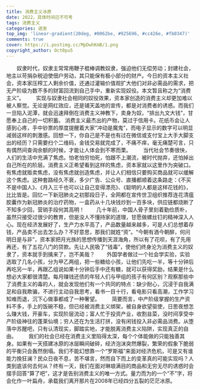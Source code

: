 ```yaml
---
title: 消费主义冰原
date: 2022，具体时间已不可考
tags: 消费主义
categories: 迸发
top_img: 'linear-gradient(20deg, #0062be, #925696, #cc426e, #fb0347)'
comments: true
cover: https://i.postimg.cc/MpDwhKmB/1.png
copyright_author: Oct0pu5
---
```


&ensp;&ensp;&ensp;&ensp;奴隶时代，奴隶主常常用鞭子棍棒调教奴隶，强迫他们无偿劳动；封建社会，地主以苛捐杂税迫使佃户劳动，其只能保有极小部分的财产。今日的资本主义社会，资本家压榨工人剩余价值，还通过灌输价值观扩大他们对非必需品的需求，把无产阶级为数不多的财富回流到自己手中，重新实现奴役。本文暂且称之为“消费主义”。
&ensp;&ensp;&ensp;&ensp;实现与奴隶社会相同的奴役效果，资本家创造的消费主义却更加难以被人察觉。无论是网红效应，还是铺天盖地的宣传，都是对消费者的诱惑。而我们一旦陷入泥潭，就会迅速拜倒在消费主义神教下，卖身为奴，“排出九文大钱”，甘愿奉上自己的一切积蓄。 消费主义最杰出的产物，莫过于信用卡。花纸币会让人感到心疼，手中钞票的厚度提醒着大家“冲动是魔鬼”，而电子显示的数字可以明显减弱这样的刺激感。回想一下，你自己是不是也有过在微信或支付宝上大手大脚支出的经历？只需要扫个二维码，金钱交易就完成了，不痛不痒，毫无痛楚可言，只有偶然间查询余额的时候，才能让人体会到不寒而栗。
&ensp;&ensp;&ensp;&ensp;当代社会节奏很快，人们的生活中充满了焦虑。怕老怕穷怕死，怕跟不上潮流，被时代抛弃，还怕掉出自己所在的阶层。消费主义正希望看到这样的焦虑，资本家就以这里作为突破口。有焦虑就贩卖焦虑，没有焦虑就创造焦虑，并让人们相信只要购买商品就可以缓解这个焦虑。这种套路经久不衰，多少广告、公众号、直播都顺着这条路走：《不买不是中国人》、《月入三千也可以让自己变得漂亮》、《聪明的人都是这样花钱的》，比比皆是。回忆一下新冠肺炎之初那段日子，全网都在宣传世卫组织推荐连花清瘟胶囊作为新冠肺炎的治疗药物，一盒药从十几块钱炒到一百多块，供应链都烧断了不知多少回，营销手段何其高明！
&ensp;&ensp;&ensp;&ensp;几十年前，中国人骨子里刻着勤俭质朴，虽然只接受过很少的教育，但是没人不懂持家的道理，甘愿做螺丝钉的精神深入人心。现在经济发展好了，生产力水平高了，产品数量越来越多，可是人们总想着存钱，产品卖不出去怎么办？不好意思，那我们就姓“资”。“今朝有酒今朝醉，何问明日是与非”，资本家把月光族的思想传播到天涯海角，所以有了花呗，有了先用再还，有了五花八门的贷款。先让人民吸了“钱毒”，使他们终身沦为消费主义的奴隶了，资本就手到擒来了，岂不美哉？
&ensp;&ensp;&ensp;&ensp;外国学者做过一个社会学实验，实验选取了几名小孩，分为甲乙两组，把一些糖给小孩，让他们先吃一半，等十分钟后再吃另一半，再跟乙组说如果十分钟后手中还有糖，就可以获得奖励，结果是什么想必大家都很清楚。每月赚钱还债的年轻人们与甲组的孩子有何区别？观察那些中了消费主义的毒的人，就会发现他们有一个共同的特点：缺少耐心，沉浸于自我满足和自我欺骗，不进行主动自我思考，看书一目十行，看电影只看高潮，工作学习知难而退，沉下心做事都成了一种奢望。
&ensp;&ensp;&ensp;&ensp;简要而言，中产阶级掌握的生产资料不多，手上的饭碗不稳，但已经被消费主义绑架，被自身欲望驱使，日思夜想怎么赚大钱，开豪车，实现阶层流动；富人忙于投资产业，收割韭菜，没时间享受中产阶级神往的蓬莱仙境；穷人还在为生活打拼，没有闲钱投入非必需品消费。从堕落中苏醒吧，只有认清现实，脚踏实地，才能脱离消费主义陷阱，实现真正的自由。
&ensp;&ensp;&ensp;&ensp;我们的社会已经在消费主义里陷得太深，每个个体能做的只能独善其身。如果有一天搭建冰原的冰层瞬间破碎，经济泡沫突然爆裂，繁荣的假象下脆弱的平衡只会轰然倒塌。我们不能幻想靠一个“罗斯福”来面对经济危机，可是又有谁能力挽狂澜？民众日夜不息，苦不堪言，然而自下而上的变革真的可能实现吗？人类到底该何去何从？终有一天，我们在面对琳琅满目的商品和无穷无尽的诱惑时会摆手回答“算了吧”，这才是告别消费主义的唯一方式。量力而为的一个“不”字，将会化作一叶扁舟，承载我们离开那片在2008年已经四分五裂的茫茫冰原。